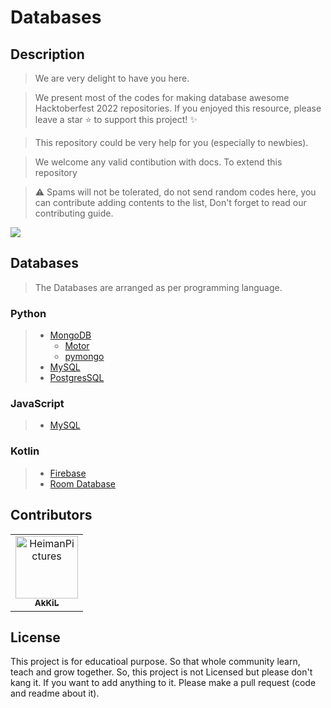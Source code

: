 # Databases

## Description

> We are very delight to have you here. 

> We present most of the codes for making database awesome Hacktoberfest 2022 repositories. If you enjoyed this resource, please leave a star ⭐ to support this project! ✨

> This repository could be very help for you (especially to newbies).

> We welcome any valid contibution with docs. To extend this repository

> ⚠️ Spams will not be tolerated, do not send random codes here, you can contribute adding contents to the list, Don't forget to read our contributing guide.

<img src="https://github.com/HeimanPictures/Databases/raw/main/asset/hacktoberfestpng.png">

## Databases

> The Databases are arranged as per programming language.

### Python

> - [MongoDB](https://github.com/HeimanPictures/Databases/tree/main/python/mongodb)
>   - [Motor](https://github.com/HeimanPictures/Databases/tree/main/python/mongodb/motor)
>   - [pymongo](https://github.com/HeimanPictures/Databases/tree/main/python/mongodb/pymongo)
> - [MySQL](https://github.com/HeimanPictures/Databases/tree/main/python/mysql)
> - [PostgresSQL](https://github.com/HeimanPictures/Databases/tree/main/python/)

### JavaScript

> - [MySQL](https://github.com/HeimanPictures/Databases/tree/main/javascript/mysql)

### Kotlin

> - [Firebase](https://github.com/HeimanPictures/Databases/tree/main/kotlin/firebase)
> - [Room Database](https://github.com/HeimanPictures/Databases/tree/main/python/kotlin/roomdb)

## Contributors

<!-- readme: contributors -start -->
<table>
<tr>
    <td align="center">
        <a href="https://github.com/HeimanPictures">
            <img src="https://avatars.githubusercontent.com/u/78695802?v=4" width="100;" alt="HeimanPictures"/>
            <br />
            <sub><b>AkKiL</b></sub>
        </a>
    </td></tr>
</table>
<!-- readme: contributors -end -->

## License

This project is for educatioal purpose. So that whole community learn, teach and grow together. So, this project is not Licensed but please don't kang it. If you want to add anything to it. Please make a pull request (code and readme about it).
